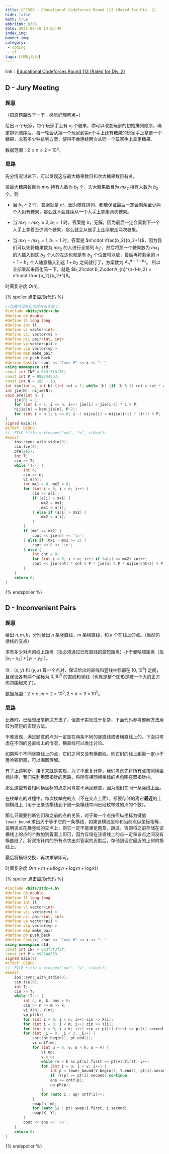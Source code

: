 ```yaml
---
title: CF1569 - Educational Codeforces Round 113 (Rated for Div. 2)
hide: false
math: true
abbrlink: 8305
date: 2021-09-10 14:03:49
index_img:
banner_img:
category:
 - coding
 - cf
tags: [模拟,组合]
---
```


link：[Educational Codeforces Round 113 (Rated for Div. 2)](https://codeforces.com/contest/1569)

## D - Jury Meeting

### 题意

（把原题魔改了一下，感觉好理解点~）

给出 $n$ 个玩家，每个玩家手上有 $a_i$ 个糖果，你可以改变玩家的初始排列顺序，确定排列顺序后，每一轮会从第一个玩家到第n个手上还有糖果的玩家手上拿走一个糖果，求有多少种排列方案，使得不会连续两次从同一个玩家手上拿走糖果。

数据范围：$2\leqslant n\leqslant 2\times 10^5$。

### 思路

先分情况讨论下，可以发现这与最大糖果数目和次大糖果数目有关。

设最大糖果数目为 $mx_1$ 持有人数为 $b_1$ 个，次大糖果数目为 $mx_2$ 持有人数为 $b_2$ 个，则

- 当 $b_1 \geqslant 2$ 时，答案就是 $n!$，因为随意排列，都能保证最后一定会剩余至少两个人仍有糖果，那么就不会连续从一个人手上拿走两次糖果。

- 当 $mx_1 - mx_2 \geqslant 2, b_1 = 1$ 时，答案是 $0$，无解，因为最后一定会真剩下一个人手上拿着至少两个糖果，那么就会从他手上连续取走两次糖果。

- 当 $mx_1 - mx_2 = 1, b_1 = 1$ 时，答案是 $n!\cdot \frac{b_2}{b_2+1}$，因为我们可以先将糖果数为 $mx_2$ 的人进行全排列 $b_2!$，然后将那一个糖果数为 $mx_1$ 的人插入到这 $b_2$ 个人的左边也就是有 $b_2$ 个位置可以放，最后再将剩余的 $n-1-b_2$ 个人随意插入到这 $1+b_2$ 之间就行了，方案数为 $A_{n}^{n-1-b_2}$。
所以全部乘起来再化简一下，就是 $b_2!\cdot b_2\cdot A_{n}^{n-1-b_2} = n!\cdot \frac{b_2}{b_2+1}$。

时间复杂度 $O(n)$。

{% spoiler 点击显/隐代码 %}
```c++
//比赛时没有化简就有点复杂了.
#include <bits/stdc++.h>
#define db double
#define ll long long
#define int ll
#define vi vector<int>
#define vii vector<vi >
#define pii pair<int, int>
#define vp vector<pii >
#define vip vector<vp >
#define mkp make_pair
#define pb push_back
#define Case(x) cout << "Case #" << x << ": "
using namespace std;
const int INF = 0x3f3f3f3f;
const int P = 998244353;
const int N = 2e5 + 10;
int ksm(int a, int b) {int ret = 1; while (b) {if (b & 1) ret = ret * a % P; a = a * a % P; b >>= 1;} return ret;}
int jie[N], nijie[N];
void pre(int n) {
	jie[0] = 1;
	for (int i = 1; i <= n; i++) jie[i] = jie[i-1] * i % P;
	nijie[n] = ksm(jie[n], P-2);
	for (int i = n-1; i >= 0; i--) nijie[i] = nijie[i+1] * (i+1) % P;
}
signed main(){
#ifdef _DEBUG
//	FILE *file = freopen("out", "w", stdout);
#endif
	ios::sync_with_stdio(0);
	cin.tie(0);
	pre(2e5);
	int T;
	cin >> T;
	while (T--) {
		int n;
		cin >> n;
		vi a(n);
		int mx1 = 0, mx2 = 0;
		for (int i = 0; i < n; i++) {
			cin >> a[i];
			if (a[i] > mx1) {
				mx2 = mx1;
				mx1 = a[i];
			} else if (a[i] > mx2) {
				mx2 = a[i];
			}
		}
		if (mx1 == mx2) {
			cout << jie[n] << '\n';
		} else if (mx1 - mx2 >= 2) {
			cout << 0 << '\n';
		} else {
			int cnt = 0;
			for (int i = 0; i < n; i++) if (a[i] == mx2) cnt++;
			cout << jie[cnt] * cnt % P * jie[n] % P * nijie[cnt+1] % P << '\n';
		}
	}
	return 0;
}
```
{% endspoiler %}

## D - Inconvenient Pairs

### 题意

给出 $n, m, k$，分别给出 $n$ 条竖直线，$m$ 条横直线，和 $k$ 个在线上的点。（当然包括线的交点）

求有多少对点的线上距离（指必须通过已有直线的最短距离）小于曼哈顿距离（指 $|x_1-x_2|+|y_1-y_2|$）。

注：$(x, y)$ 和 $(y, x)$ 算一个点对，保证给出的直线和竖线坐标都在 $[0, 10^6]$ 之间，且保证各有两个坐标为 $0,10^6$ 的直线和竖线（也就是整个图形是被一个大的正方形包围起来了）。

数据范围：$2\leqslant n, m\leqslant 2\times 10^5,2\leqslant k\leqslant 3\times 10^5$。

### 思路

比赛时，已经想出来解决方法了，但苦于实现过于复杂，下面代码参考题解方法用较为简短的实现方法。

不难发现，满足题意的点对一定是在两条不同的竖直线或者横直线上的，下面只考虑在不同的竖直线上的情况，横直线可以类比讨论。

如果两个不同竖直线上的点，它们之间又没有横直线，则它们的线上距离一定小于曼哈顿距离，可以画图理解。

有了上述判断，接下来就是实现，为了不重复计算，我们考虑先将所有点按照横坐标排序，我们先利用双指针的思路，将所有相同横坐标的点包围在双指针内。

那么这些有着相同横坐标的点之间肯定不满足题意，因为他们在同一条竖线上面。

在枚举点的过程中，每次枚举完的点（不在交点上面），都要存储的离它**最近**的上侧横线上（用于记录该横线到下侧一条横线中间已经枚举过的点的个数）。

那么只需要判断它们和之前的点的关系，对于每一个点按照纵坐标为键值 `lower_bound` 求出大于等于它的一条横线，如果该横线坐标和当前点纵坐标相等，说明该点在横竖线的交点上，则它一定不能满足题意，跳过。否则将之前存储在该横线上的点的个数加到答案上即可，因为存储在该直线上的点一定和该点之间没有横直线了。将双指针内的所有点求出对答案的贡献后，存储到理它最近的上侧的横线上。

最后将横纵交换，再次求解即可。

时间复杂度 $O(n + m + k(\log n + \log m + \log k))$

{% spoiler 点击显/隐代码 %}
```c++
#include <bits/stdc++.h>
#define db double
#define ll long long
#define int ll
#define vi vector<int>
#define vii vector<vi >
#define pii pair<int, int>
#define vp vector<pii >
#define vip vector<vp >
#define mkp make_pair
#define pb push_back
#define Case(x) cout << "Case #" << x << ": "
using namespace std;
const int INF = 0x3f3f3f3f;
const int P = 998244353;
signed main(){
#ifdef _DEBUG
//	FILE *file = freopen("out", "w", stdout);
#endif
	ios::sync_with_stdio(0);
	cin.tie(0);
	int T;
	cin >> T;
	while (T--) {
		int n, m, k, ans = 0;
		cin >> n >> m >> k;
		vi X(n), Y(m);
		vp pt(k);
		for (int i = 0; i < n; i++) cin >> X[i];
		for (int i = 0; i < m; i++) cin >> Y[i];
		for (int i = 0; i < k; i++) cin >> pt[i].first >> pt[i].second;
		for (int _i = 0; _i < 2; _i++) {
			sort(pt.begin(), pt.end());
			vi cntY(m);
			for (int u = 0, v; u < k; u = v) {
				vi up;
				v = u;
				while (v < k && pt[u].first == pt[v].first) v++;
				for (int i = u; i < v; i++) {
					int p = lower_bound(Y.begin(), Y.end(), pt[i].second) - Y.begin();
					if (Y[p] == pt[i].second) continue;
					ans += cntY[p];
					up.pb(p);
				}
				for (auto i : up) cntY[i]++;
			}
			swap(n, m);
			for (auto &i : pt) swap(i.first, i.second);
			swap(X, Y);
		}
		cout << ans << '\n';
	}
	return 0;
}
```
{% endspoiler %}
